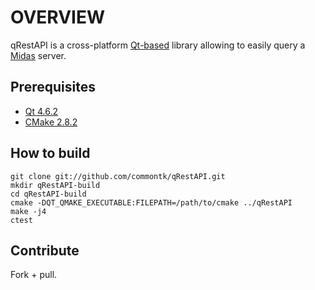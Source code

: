# OVERVIEW

qRestAPI is a cross-platform [Qt-based](http://doc.qt.nokia.com/4.7/qt4-7-intro.html) library 
allowing to easily query a [Midas](http://midas.kitware.com) server.

## Prerequisites

 * [Qt 4.6.2](http://qt.nokia.com/downloads)
 * [CMake 2.8.2](http://www.cmake.org)

## How to build

    git clone git://github.com/commontk/qRestAPI.git
    mkdir qRestAPI-build
    cd qRestAPI-build
    cmake -DQT_QMAKE_EXECUTABLE:FILEPATH=/path/to/cmake ../qRestAPI
    make -j4
    ctest

## Contribute
Fork + pull.
